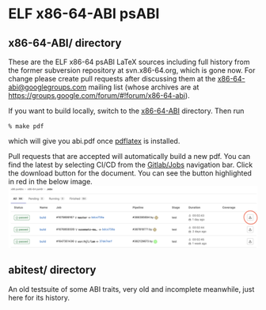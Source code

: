 # ELF x86-64-ABI psABI

## x86-64-ABI/ directory
These are the ELF x86-64 psABI LaTeX sources including
full history from the former subversion repository at svn.x86-64.org,
which is gone now.  For change please create pull requests after
discussing them at the x86-64-abi@googlegroups.com mailing list (whose
archives are at https://groups.google.com/forum/#!forum/x86-64-abi).

If you want to build locally, switch to the
[x86-64-ABI](./x86-64-ABI) directory.  Then run

    % make pdf

which will give you abi.pdf once [pdflatex](https://www.latex-project.org/get/)
is installed.

Pull requests that are accepted will automatically build a new pdf.
You can find the latest by selecting CI/CD from
the [Gitlab/Jobs](https://gitlab.com/x86-psABIs/x86-64-ABI/-/jobs) navigation
bar.  Click the download button for the document.  You can see the button
highlighted in red in the below image. ![download](/images/ci_screenshot.png)



## abitest/ directory
An old testsuite of some ABI traits, very old and incomplete meanwhile,
just here for its history.
